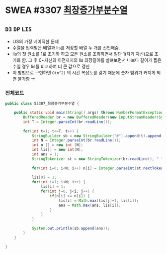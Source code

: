 # SWEA #3307 [최장증가부분수열](https://swexpertacademy.com/main/code/problem/problemDetail.do?contestProbId=AWBOKg-a6l0DFAWr)
`D3` `DP` `LIS`
---
- LIS의 가장 베이직한 문제
- 수열을 입력받은 배열과 lis를 저장할 배열 두 개를 선언해줌. 
- lis의 첫 원소를 1로 초기화 하고 모든 원소를 조회하면서 일단 1(자기 자신)으로 초기화 함. 그 후 0~자신의 이전까지의 lis 최장길이를 살펴보면서 나보다 길이가 짧은 수일 경우 lis를 비교하여 더 큰 값으로 갱신
- 이 방법으로 구현하면 `O(n^2)` 의 시간 복잡도를 갖기 때문에 숫자 범위가 커지게 되면 불가함 ㅜ

### 전체코드
```java
public class S3307_최장증가부분수열 {

	public static void main(String[] args) throws NumberFormatException, IOException {
		BufferedReader br = new BufferedReader(new InputStreamReader(System.in));
		int T = Integer.parseInt(br.readLine());
		
		for(int t=1; t<=T; t++) {
			StringBuilder sb = new StringBuilder("#").append(t).append(" ");
			int N = Integer.parseInt(br.readLine());
			int n [] = new int [N];
			int lis[] = new int[N];
			int ans = 1;
			StringTokenizer st = new StringTokenizer(br.readLine(), " ");
			
			for(int i=0; i<N; i++) n[i] = Integer.parseInt(st.nextToken());
			
			lis[0] = 1;
			for(int i=1; i<N; i++) {
				lis[i] = 1;
				for(int j=0; j<i; j++) {
					if(n[i] >= n[j]) {
						lis[i] = Math.max(lis[j]+1, lis[i]);
						ans = Math.max(ans, lis[i]);
					}
				}
			}
			
			System.out.println(sb.append(ans));
		}
	}

}

```
